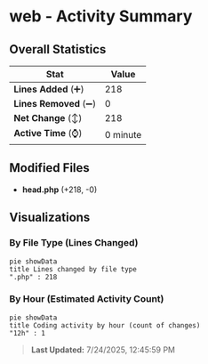 # web - Activity Summary 

## Overall Statistics

| Stat                   | Value                                                             |
| ---------------------- | ----------------------------------------------------------------- |
| **Lines Added** (➕)   | 218                                          |
| **Lines Removed** (➖) | 0                                        |
| **Net Change** (↕)    | 218                |
| **Active Time** (⌚)   | 0 minute |


## Modified Files
- **head.php** (+218, -0)

## Visualizations

### By File Type (Lines Changed)

```mermaid
pie showData
title Lines changed by file type
".php" : 218
```

### By Hour (Estimated Activity Count)

```mermaid
pie showData
title Coding activity by hour (count of changes)
"12h" : 1
```


> **Last Updated:** 7/24/2025, 12:45:59 PM